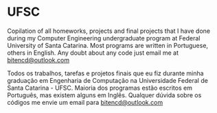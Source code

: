 # UFSC


Copilation of all homeworks, projects and final projects that I have done during my Computer Engineering undergraduate program at Federal University of Santa Catarina. Most programs are written in Portuguese, others in English. Any doubt about any code just email me at  bitencd@outlook.com


Todos os trabalhos, tarefas e projetos finais que eu fiz durante minha graduação em Engenharia de Computação na Universidade Federal de Santa Catarina - UFSC. Maioria dos programas estão escritos em Português, mas existem alguns em Inglês. Qualquer dúvida sobre os códigos me envie um email para bitencd@outlook.com

